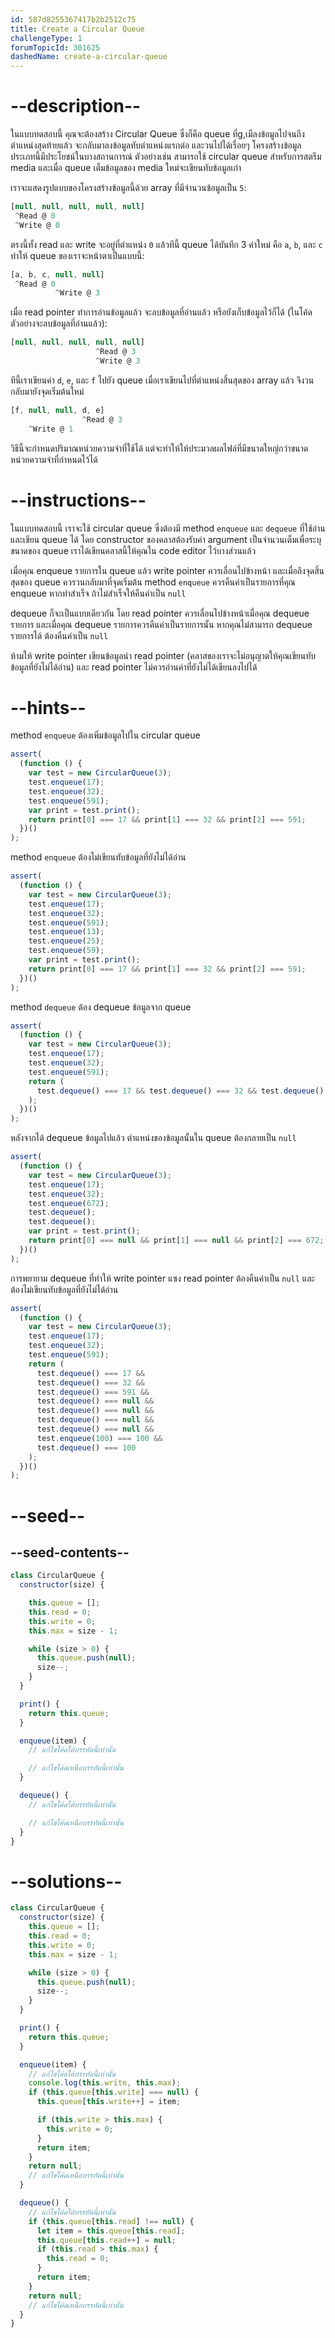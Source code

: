 ```yaml
---
id: 587d8255367417b2b2512c75
title: Create a Circular Queue
challengeType: 1
forumTopicId: 301625
dashedName: create-a-circular-queue
---
```


# --description--

ในแบบทดสอบนี้ คุณจะต้องสร้าง Circular Queue ซึ่งก็คือ queue ที่g,เมืลงข้อมูลไปจนถึงตำแหน่งสุดท้ายแล้ว จะกลับมาลงข้อมูลทับตำแหน่งแรกต่อ และวนไปได้เรื่อยๆ โครงสร้างข้อมูลประเภทนี้มีประโยชน์ในบางสถานการณ์ ตัวอย่างเช่น สามารถใช้ circular queue สำหรับการสตรีม media และเมื่อ queue เต็มข้อมูลของ media ใหม่จะเขียนทับข้อมูลเก่า

เราจะแสดงรูปแบบของโครงสร้างข้อมูลนี้ด้วย array ที่มีจำนวนข้อมูลเป็น `5`:

```js
[null, null, null, null, null]
 ^Read @ 0
 ^Write @ 0
```

ตรงนี้ทั้ง read และ write จะอยู่ที่ตำแหน่ง `0` แล้วทีนี้ queue ได้บันทึก 3 ค่าใหม่ คือ `a`, `b`, และ `c` ทำให้ queue ของเราจะหน้าตาเป็นแบบนี้:

```js
[a, b, c, null, null]
 ^Read @ 0
          ^Write @ 3
```

เมื่อ read pointer ทำการอ่านข้อมูลแล้ว จะลบข้อมูลที่อ่านแล้ว หรือยังเก็บข้อมูลไว้ก็ได้ (ในโค้ดตัวอย่างจะลบข้อมูลที่อ่านแล้ว):

```js
[null, null, null, null, null]
                   ^Read @ 3
                   ^Write @ 3
```

ทีนี้เราเขียนค่า `d`, `e`, และ `f` ไปยัง queue เมื่อเราเขียนไปที่ตำแหน่งสิ้นสุดของ array แล้ว จึงวนกลับมายังจุดเริ่มต้นใหม่

```js
[f, null, null, d, e]
                ^Read @ 3
    ^Write @ 1
```

วิธีนี้จะกำหนดปริมาณหน่วยความจำที่ใช้ได้ แต่จะทำให้ให้ประมวลผลไฟล์ที่มีขนาดใหญ่กว่าขนาดหน่วยความจำที่กำหนดไว้ได้

# --instructions--


ในแบบทดสอบนี้ เราจะใช้ circular queue ซึ่งต้องมี method `enqueue` และ `dequeue` ที่ใช้อ่านและเขียน queue ได้ โดย constructor ของคลาสต้องรับค่า argument เป็นจำนวนเต็มเพื่อระบุขนาดของ queue 
เราได้เขียนคลาสนี้ให้คุณใน code editor ไว้บางส่วนแล้ว

เมื่อคุณ enqueue รายการใน queue แล้ว write pointer ควรเลื่อนไปข้างหน้า และเมื่อถึงจุดสิ้นสุดของ queue ควรวนกลับมาที่จุดเริ่มต้น method `enqueue` ควรคืนค่าเป็นรายการที่คุณ enqueue หากทำสำเร็จ ถ้าไม่สำเร็จให้คืนค่าเป็น `null`

dequeue ก็จะเป็นแบบเดียวกัน โดย read pointer ควรเลื่อนไปข้างหน้าเมื่อคุณ dequeue รายการ และเมื่อคุณ dequeue รายการควรคืนค่าเป็นรายการนั้น หากคุณไม่สามารถ dequeue รายการได้ ต้องคืนค่าเป็น `null`

ห้ามให้ write pointer เขียนข้อมูลนำ read pointer (คลาสของเราจะไม่อนุญาตให้คุณเขียนทับข้อมูลที่ยังไม่ได้อ่าน) และ read pointer ไม่ควรอ่านค่าที่ยังไม่ได้เขียนลงไปได้

# --hints--

method `enqueue` ต้องเพิ่มข้อมูลไปใน circular queue

```js
assert(
  (function () {
    var test = new CircularQueue(3);
    test.enqueue(17);
    test.enqueue(32);
    test.enqueue(591);
    var print = test.print();
    return print[0] === 17 && print[1] === 32 && print[2] === 591;
  })()
);
```

method `enqueue` ต้องไม่เขียนทับข้อมูลที่ยังไม่ได้อ่าน

```js
assert(
  (function () {
    var test = new CircularQueue(3);
    test.enqueue(17);
    test.enqueue(32);
    test.enqueue(591);
    test.enqueue(13);
    test.enqueue(25);
    test.enqueue(59);
    var print = test.print();
    return print[0] === 17 && print[1] === 32 && print[2] === 591;
  })()
);
```

method `dequeue` ต้อง dequeue ข้อมูลจาก queue

```js
assert(
  (function () {
    var test = new CircularQueue(3);
    test.enqueue(17);
    test.enqueue(32);
    test.enqueue(591);
    return (
      test.dequeue() === 17 && test.dequeue() === 32 && test.dequeue() === 591
    );
  })()
);
```

หลังจากได้ dequeue ข้อมูลไปแล้ว ตำแหน่งของข้อมูลนั้นใน queue ต้องกลายเป็น `null`

```js
assert(
  (function () {
    var test = new CircularQueue(3);
    test.enqueue(17);
    test.enqueue(32);
    test.enqueue(672);
    test.dequeue();
    test.dequeue();
    var print = test.print();
    return print[0] === null && print[1] === null && print[2] === 672;
  })()
);
```

การพยายาม dequeue ที่ทำให้ write pointer แซง read pointer ต้องคืนค่าเป็น `null` และต้องไม่เขียนทับข้อมูลที่ยังไม่ได้อ่าน

```js
assert(
  (function () {
    var test = new CircularQueue(3);
    test.enqueue(17);
    test.enqueue(32);
    test.enqueue(591);
    return (
      test.dequeue() === 17 &&
      test.dequeue() === 32 &&
      test.dequeue() === 591 &&
      test.dequeue() === null &&
      test.dequeue() === null &&
      test.dequeue() === null &&
      test.dequeue() === null &&
      test.enqueue(100) === 100 &&
      test.dequeue() === 100
    );
  })()
);
```

# --seed--

## --seed-contents--

```js
class CircularQueue {
  constructor(size) {

    this.queue = [];
    this.read = 0;
    this.write = 0;
    this.max = size - 1;

    while (size > 0) {
      this.queue.push(null);
      size--;
    }
  }

  print() {
    return this.queue;
  }

  enqueue(item) {
    // แก้ไขโค้ดใต้บรรทัดนี้เท่านั้น

    // แก้ไขโค้ดเหนือบรรทัดนี้เท่านั้น
  }

  dequeue() {
    // แก้ไขโค้ดใต้บรรทัดนี้เท่านั้น

    // แก้ไขโค้ดเหนือบรรทัดนี้เท่านั้น
  }
}
```

# --solutions--

```js
class CircularQueue {
  constructor(size) {
    this.queue = [];
    this.read = 0;
    this.write = 0;
    this.max = size - 1;

    while (size > 0) {
      this.queue.push(null);
      size--;
    }
  }

  print() {
    return this.queue;
  }

  enqueue(item) {
    // แก้ไขโค้ดใต้บรรทัดนี้เท่านั้น
    console.log(this.write, this.max);
    if (this.queue[this.write] === null) {
      this.queue[this.write++] = item;

      if (this.write > this.max) {
        this.write = 0;
      }
      return item;
    }
    return null;
    // แก้ไขโค้ดเหนือบรรทัดนี้เท่านั้น
  }

  dequeue() {
    // แก้ไขโค้ดใต้บรรทัดนี้เท่านั้น
    if (this.queue[this.read] !== null) {
      let item = this.queue[this.read];
      this.queue[this.read++] = null;
      if (this.read > this.max) {
        this.read = 0;
      }
      return item;
    }
    return null;
    // แก้ไขโค้ดเหนือบรรทัดนี้เท่านั้น
  }
}
```
